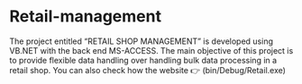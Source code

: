 # Retail-management
The project entitled “RETAIL SHOP MANAGEMENT” is developed using VB.NET with the back end MS-ACCESS. The main objective of this project is to provide flexible data handling over handling bulk data processing in a retail shop.
You can also check how the website :point_right:  (bin/Debug/Retail.exe)

